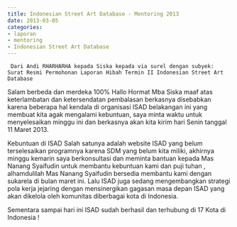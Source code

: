 ```yaml
---
title: Indonesian Street Art Database - Mentoring 2013
date: 2013-03-05
categories:
- laporan
- mentoring
- Indonesian Street Art Database
---
```


     Dari Andi RHARHARHA kepada Siska kepada via surel dengan subyek: Surat Resmi Permohonan Laporan Hibah Termin II Indonesian Street Art Database

Salam berbeda dan merdeka 100% Hallo Hormat Mba Siska maaf atas keterlambatan dan ketersendatan pembalasan berkasnya disebabkan karena beberapa hal kendala di organisasi ISAD belakangan ini yang membuat kita agak mengalami kebuntuan, saya minta waktu untuk menyelesaikan minggu ini dan berkasnya akan kita kirim hari Senin tanggal 11 Maret 2013.

Kebuntuan di ISAD Salah satunya adalah website ISAD yang belum terselesaikan programnya karena SDM yang belum kita miliki, akhirnya minggu kemarin saya berkonsultasi dan meminta bantuan kepada Mas Nanang Syaifudin untuk membantu kebuntuan kami dan puji tuhan , alhamdulilah Mas Nanang Syaifudin bersedia membantu kami dengan sukarela di bulan maret ini. Lalu ISAD juga sedang mengembangkan strategi pola kerja jejaring dengan mensinergikan gagasan masa depan ISAD yang akan dikelola oleh komunitas diberbagai kota di Indonesia.

Sementara sampai hari ini ISAD sudah berhasil dan terhubung di 17 Kota di Indonesia !



